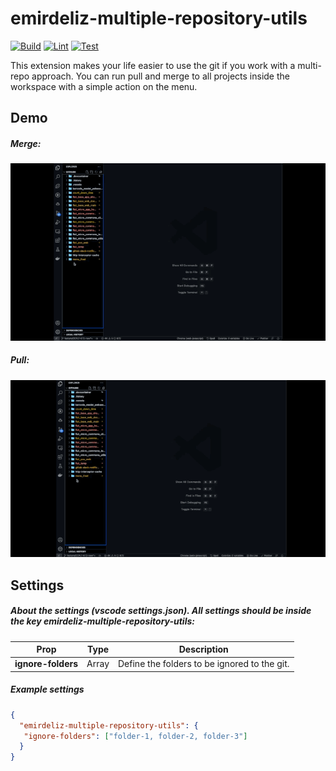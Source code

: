 # emirdeliz-multiple-repository-utils

[![Build](https://github.com/emirdeliz/emirdeliz-multiple-repository-utils/actions/workflows/build.yml/badge.svg)](https://github.com/emirdeliz/emirdeliz-multiple-repository-utils/actions/workflows/build.yml)
[![Lint](https://github.com/emirdeliz/emirdeliz-multiple-repository-utils/actions/workflows/lint.yml/badge.svg)](https://github.com/emirdeliz/emirdeliz-multiple-repository-utils/actions/workflows/lint.yml)
[![Test](https://github.com/emirdeliz/emirdeliz-multiple-repository-utils/actions/workflows/test.yml/badge.svg)](https://github.com/emirdeliz/emirdeliz-multiple-repository-utils/actions/workflows/test.yml)

This extension makes your life easier to use the git if you work with a multi-repo approach. You can run pull and merge to all projects inside the workspace with a simple action on the menu.

## Demo

##### Merge:

<img src="https://raw.githubusercontent.com/emirdeliz/emirdeliz-multiple-repository-utils/master/assets/demo-merge.gif" width="700" height="auto" alt="Emirdeliz Multiple Repository Utils - example"/>

##### Pull:

<img src="https://raw.githubusercontent.com/emirdeliz/emirdeliz-multiple-repository-utils/master/assets/demo-pull.gif" width="700" height="auto" alt="Emirdeliz Multiple Repository Utils - example"/>

## Settings

##### About the settings _(vscode settings.json)_. All settings should be inside the key _emirdeliz-multiple-repository-utils_:

| **Prop**           | **Type**      | **Description**                              |
| ------------------ | ------------- | -------------------------------------------- |
| **ignore-folders** | Array<string> | Define the folders to be ignored to the git. |

##### Example settings

```json
{
  "emirdeliz-multiple-repository-utils": { 
   "ignore-folders": ["folder-1, folder-2, folder-3"]
  }
}
```
